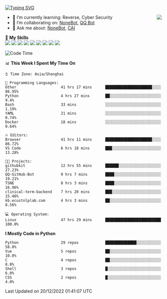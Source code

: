 [![Typing SVG](https://readme-typing-svg.herokuapp.com?size=25&duration=2500&color=8C43EA&vCenter=true&width=200&height=40&lines=Hi+there+%F0%9F%91%8B%F0%9F%8F%BB;I'm+yanyongyu)](https://git.io/typing-svg)

<a href="#">
  <img align="right" src="https://github-readme-stats.vercel.app/api?username=yanyongyu&count_private=true&show_icons=true&bg_color=15,f2f7fd,E0EAFC" />
</a>

- 🌱 I’m currently learning: Reverse, Cyber Security
- 👯 I’m collaborating on: [NoneBot](https://github.com/nonebot), [QQ Bot](https://github.com/Mrs4s/go-cqhttp)
- 💬 Ask me about: [NoneBot](https://github.com/nonebot), [CAI](https://github.com/cscs181/CAI)

🌟 **My Skills**  
![](https://img.shields.io/badge/-Python-3e74a2?style=flat-square&logo=Python&logoColor=fff)
![](https://img.shields.io/badge/-Node.js-339933?style=flat-square&logo=Node.js&logoColor=fff)
![](https://img.shields.io/badge/-Vue-4fc08d?style=flat-square&logo=Vue.js&logoColor=fff)
![](https://img.shields.io/badge/-React-2d98ce?style=flat-square&logo=React&logoColor=fff)
![](https://img.shields.io/badge/-Docker-2496ED?style=flat-square&logo=Docker&logoColor=fff)
![](https://img.shields.io/badge/-Linux-000000?style=flat-square&logo=Linux&logoColor=fff)
![](https://img.shields.io/badge/-MySQL-4479A1?style=flat-square&logo=MySQL&logoColor=fff)
![](https://img.shields.io/badge/-Redis-DC382D?style=flat-square&logo=Redis&logoColor=fff)
![](https://img.shields.io/badge/-MongoDB-47A248?style=flat-square&logo=MongoDB&logoColor=fff)

<!--START_SECTION:waka-->
![Code Time](http://img.shields.io/badge/Code%20Time-3%2C432%20hrs%202%20mins-blue)

📊 **This Week I Spent My Time On** 

```text
⌚︎ Time Zone: Asia/Shanghai

💬 Programming Languages: 
Other                    41 hrs 17 mins      █████████████████████░░░░   86.95% 
Python                   4 hrs 27 mins       ██░░░░░░░░░░░░░░░░░░░░░░░   9.4% 
Bash                     33 mins             ░░░░░░░░░░░░░░░░░░░░░░░░░   1.19% 
YAML                     21 mins             ░░░░░░░░░░░░░░░░░░░░░░░░░   0.74% 
Docker                   18 mins             ░░░░░░░░░░░░░░░░░░░░░░░░░   0.64%

🔥 Editors: 
Browser                  41 hrs 11 mins      █████████████████████░░░░   86.72% 
VS Code                  6 hrs 18 mins       ███░░░░░░░░░░░░░░░░░░░░░░   13.28%

🐱‍💻 Projects: 
githubkit                12 hrs 55 mins      ██████░░░░░░░░░░░░░░░░░░░   27.23% 
QQ-GitHub-Bot            9 hrs 7 mins        ████░░░░░░░░░░░░░░░░░░░░░   19.21% 
TSNE                     8 hrs 3 mins        ████░░░░░░░░░░░░░░░░░░░░░   16.96% 
clinical-term-backend    7 hrs 20 mins       ███░░░░░░░░░░░░░░░░░░░░░░   15.46% 
kb.ecustnlplab.com       4 hrs 3 mins        ██░░░░░░░░░░░░░░░░░░░░░░░   8.56%

💻 Operating System: 
Linux                    47 hrs 29 mins      █████████████████████████   100.0%

```

**I Mostly Code in Python** 

```text
Python                   29 repos            ██████████████░░░░░░░░░░░   58.0% 
Vue                      5 repos             ██░░░░░░░░░░░░░░░░░░░░░░░   10.0% 
C                        4 repos             ██░░░░░░░░░░░░░░░░░░░░░░░   8.0% 
Shell                    3 repos             █░░░░░░░░░░░░░░░░░░░░░░░░   6.0% 
CSS                      2 repos             █░░░░░░░░░░░░░░░░░░░░░░░░   4.0%

```



 Last Updated on 20/12/2022 01:41:07 UTC
<!--END_SECTION:waka-->
